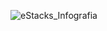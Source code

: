 ![eStacks_Infografia](https://user-images.githubusercontent.com/36679293/169188209-21b6375a-47dc-43bb-bf9d-81fb7f5b6287.png)
